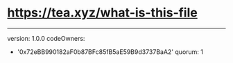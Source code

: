 # https://tea.xyz/what-is-this-file
---
version: 1.0.0
codeOwners:
  - '0x72eBB990182aF0b87BFc85fB5aE59B9d3737BaA2'
quorum: 1
